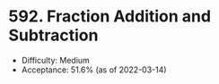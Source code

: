 # 592. Fraction Addition and Subtraction
- Difficulty: Medium
- Acceptance: 51.6% (as of 2022-03-14)
